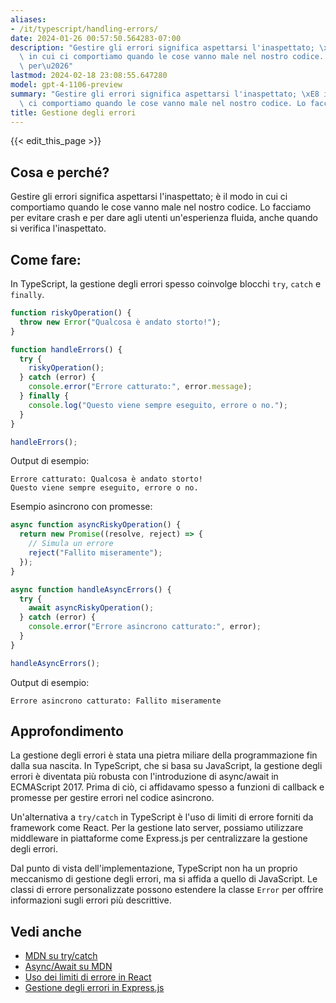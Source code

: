```yaml
---
aliases:
- /it/typescript/handling-errors/
date: 2024-01-26 00:57:50.564283-07:00
description: "Gestire gli errori significa aspettarsi l'inaspettato; \xE8 il modo\
  \ in cui ci comportiamo quando le cose vanno male nel nostro codice. Lo facciamo\
  \ per\u2026"
lastmod: 2024-02-18 23:08:55.647280
model: gpt-4-1106-preview
summary: "Gestire gli errori significa aspettarsi l'inaspettato; \xE8 il modo in cui\
  \ ci comportiamo quando le cose vanno male nel nostro codice. Lo facciamo per\u2026"
title: Gestione degli errori
---
```


{{< edit_this_page >}}

## Cosa e perché?
Gestire gli errori significa aspettarsi l'inaspettato; è il modo in cui ci comportiamo quando le cose vanno male nel nostro codice. Lo facciamo per evitare crash e per dare agli utenti un'esperienza fluida, anche quando si verifica l'inaspettato.

## Come fare:
In TypeScript, la gestione degli errori spesso coinvolge blocchi `try`, `catch` e `finally`.

```typescript
function riskyOperation() {
  throw new Error("Qualcosa è andato storto!");
}

function handleErrors() {
  try {
    riskyOperation();
  } catch (error) {
    console.error("Errore catturato:", error.message);
  } finally {
    console.log("Questo viene sempre eseguito, errore o no.");
  }
}

handleErrors();
```

Output di esempio:

```
Errore catturato: Qualcosa è andato storto!
Questo viene sempre eseguito, errore o no.
```

Esempio asincrono con promesse:

```typescript
async function asyncRiskyOperation() {
  return new Promise((resolve, reject) => {
    // Simula un errore
    reject("Fallito miseramente");
  });
}

async function handleAsyncErrors() {
  try {
    await asyncRiskyOperation();
  } catch (error) {
    console.error("Errore asincrono catturato:", error);
  }
}

handleAsyncErrors();
```

Output di esempio:

```
Errore asincrono catturato: Fallito miseramente
```

## Approfondimento
La gestione degli errori è stata una pietra miliare della programmazione fin dalla sua nascita. In TypeScript, che si basa su JavaScript, la gestione degli errori è diventata più robusta con l'introduzione di async/await in ECMAScript 2017. Prima di ciò, ci affidavamo spesso a funzioni di callback e promesse per gestire errori nel codice asincrono.

Un'alternativa a `try/catch` in TypeScript è l'uso di limiti di errore forniti da framework come React. Per la gestione lato server, possiamo utilizzare middleware in piattaforme come Express.js per centralizzare la gestione degli errori.

Dal punto di vista dell'implementazione, TypeScript non ha un proprio meccanismo di gestione degli errori, ma si affida a quello di JavaScript. Le classi di errore personalizzate possono estendere la classe `Error` per offrire informazioni sugli errori più descrittive.

## Vedi anche
- [MDN su try/catch](https://developer.mozilla.org/en-US/docs/Web/JavaScript/Reference/Statements/try...catch)
- [Async/Await su MDN](https://developer.mozilla.org/en-US/docs/Learn/JavaScript/Asynchronous/Async_await)
- [Uso dei limiti di errore in React](https://reactjs.org/docs/error-boundaries.html)
- [Gestione degli errori in Express.js](https://expressjs.com/it/guide/error-handling.html)
